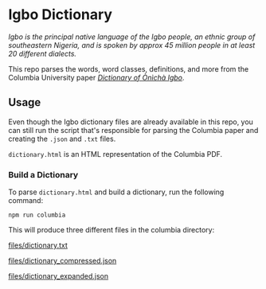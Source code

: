 # Igbo Dictionary
*Igbo is the principal native language of the Igbo people, an ethnic group of southeastern Nigeria, and is spoken by approx 45 million people in at least 20 different dialects.*

This repo parses the words, word classes, definitions, and more from the Columbia University paper [*Dictionary of Ònìchà Igbo*](http://www.columbia.edu/itc/mealac/pritchett/00fwp/igbo/IGBO%20Dictionary.pdf).

## Usage
Even though the Igbo dictionary files are already available in this repo, you can still run the script that's responsible for parsing the Columbia paper and creating the `.json` and `.txt` files.

`dictionary.html` is an HTML representation of the Columbia PDF.

### Build a Dictionary

To parse `dictionary.html` and build a dictionary, run the following command:

```
npm run columbia
```

This will produce three different files in the columbia directory:


[files/dictionary.txt](./columbia/files/dictionary.txt)

[files/dictionary_compressed.json](./columbia/files/dictionary_compressed.json)

[files/dictionary_expanded.json](./columbia/files/dictionary_expanded.json)
